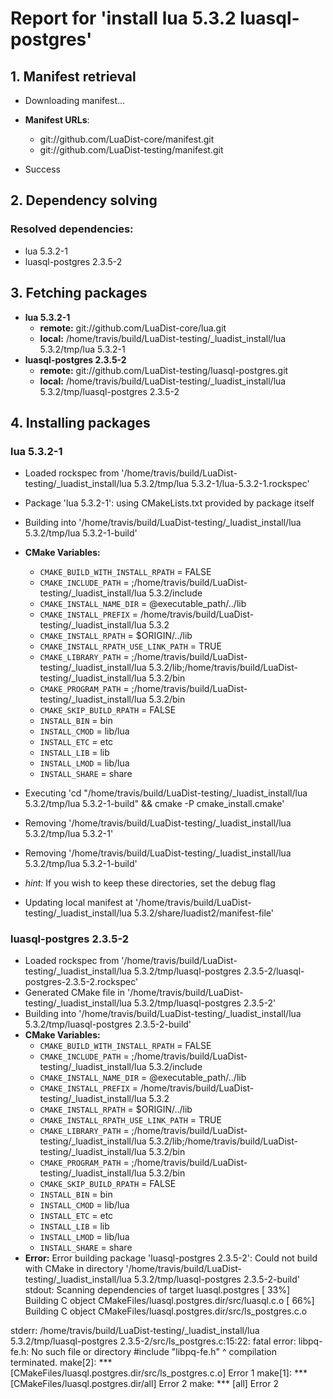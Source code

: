 # Report for 'install lua 5.3.2 luasql-postgres'


## 1. Manifest retrieval

- Downloading manifest...

- **Manifest URLs**:
    - git://github.com/LuaDist-core/manifest.git
    - git://github.com/LuaDist-testing/manifest.git
- Success

## 2. Dependency solving


### Resolved dependencies:
- lua 5.3.2-1
- luasql-postgres 2.3.5-2

## 3. Fetching packages

- **lua 5.3.2-1**
    - **remote:** git://github.com/LuaDist-core/lua.git
    - **local:** /home/travis/build/LuaDist-testing/_luadist_install/lua 5.3.2/tmp/lua 5.3.2-1
- **luasql-postgres 2.3.5-2**
    - **remote:** git://github.com/LuaDist-testing/luasql-postgres.git
    - **local:** /home/travis/build/LuaDist-testing/_luadist_install/lua 5.3.2/tmp/luasql-postgres 2.3.5-2

## 4. Installing packages


### lua 5.3.2-1
- Loaded rockspec from '/home/travis/build/LuaDist-testing/_luadist_install/lua 5.3.2/tmp/lua 5.3.2-1/lua-5.3.2-1.rockspec'
- Package 'lua 5.3.2-1': using CMakeLists.txt provided by package itself
- Building into '/home/travis/build/LuaDist-testing/_luadist_install/lua 5.3.2/tmp/lua 5.3.2-1-build'
- **CMake Variables:**
    - `CMAKE_BUILD_WITH_INSTALL_RPATH` = FALSE
    - `CMAKE_INCLUDE_PATH` = ;/home/travis/build/LuaDist-testing/_luadist_install/lua 5.3.2/include
    - `CMAKE_INSTALL_NAME_DIR` = @executable_path/../lib
    - `CMAKE_INSTALL_PREFIX` = /home/travis/build/LuaDist-testing/_luadist_install/lua 5.3.2
    - `CMAKE_INSTALL_RPATH` = $ORIGIN/../lib
    - `CMAKE_INSTALL_RPATH_USE_LINK_PATH` = TRUE
    - `CMAKE_LIBRARY_PATH` = ;/home/travis/build/LuaDist-testing/_luadist_install/lua 5.3.2/lib;/home/travis/build/LuaDist-testing/_luadist_install/lua 5.3.2/bin
    - `CMAKE_PROGRAM_PATH` = ;/home/travis/build/LuaDist-testing/_luadist_install/lua 5.3.2/bin
    - `CMAKE_SKIP_BUILD_RPATH` = FALSE
    - `INSTALL_BIN` = bin
    - `INSTALL_CMOD` = lib/lua
    - `INSTALL_ETC` = etc
    - `INSTALL_LIB` = lib
    - `INSTALL_LMOD` = lib/lua
    - `INSTALL_SHARE` = share
- Executing 'cd "/home/travis/build/LuaDist-testing/_luadist_install/lua 5.3.2/tmp/lua 5.3.2-1-build" && cmake -P cmake_install.cmake'
- Removing '/home/travis/build/LuaDist-testing/_luadist_install/lua 5.3.2/tmp/lua 5.3.2-1'
- Removing '/home/travis/build/LuaDist-testing/_luadist_install/lua 5.3.2/tmp/lua 5.3.2-1-build'

- *hint:* If you wish to keep these directories, set the debug flag
- Updating local manifest at '/home/travis/build/LuaDist-testing/_luadist_install/lua 5.3.2/share/luadist2/manifest-file'

### luasql-postgres 2.3.5-2
- Loaded rockspec from '/home/travis/build/LuaDist-testing/_luadist_install/lua 5.3.2/tmp/luasql-postgres 2.3.5-2/luasql-postgres-2.3.5-2.rockspec'
- Generated CMake file in '/home/travis/build/LuaDist-testing/_luadist_install/lua 5.3.2/tmp/luasql-postgres 2.3.5-2'
- Building into '/home/travis/build/LuaDist-testing/_luadist_install/lua 5.3.2/tmp/luasql-postgres 2.3.5-2-build'
- **CMake Variables:**
    - `CMAKE_BUILD_WITH_INSTALL_RPATH` = FALSE
    - `CMAKE_INCLUDE_PATH` = ;/home/travis/build/LuaDist-testing/_luadist_install/lua 5.3.2/include
    - `CMAKE_INSTALL_NAME_DIR` = @executable_path/../lib
    - `CMAKE_INSTALL_PREFIX` = /home/travis/build/LuaDist-testing/_luadist_install/lua 5.3.2
    - `CMAKE_INSTALL_RPATH` = $ORIGIN/../lib
    - `CMAKE_INSTALL_RPATH_USE_LINK_PATH` = TRUE
    - `CMAKE_LIBRARY_PATH` = ;/home/travis/build/LuaDist-testing/_luadist_install/lua 5.3.2/lib;/home/travis/build/LuaDist-testing/_luadist_install/lua 5.3.2/bin
    - `CMAKE_PROGRAM_PATH` = ;/home/travis/build/LuaDist-testing/_luadist_install/lua 5.3.2/bin
    - `CMAKE_SKIP_BUILD_RPATH` = FALSE
    - `INSTALL_BIN` = bin
    - `INSTALL_CMOD` = lib/lua
    - `INSTALL_ETC` = etc
    - `INSTALL_LIB` = lib
    - `INSTALL_LMOD` = lib/lua
    - `INSTALL_SHARE` = share
- **Error:** Error building package 'luasql-postgres 2.3.5-2': Could not build with CMake in directory '/home/travis/build/LuaDist-testing/_luadist_install/lua 5.3.2/tmp/luasql-postgres 2.3.5-2-build'
stdout:
Scanning dependencies of target luasql.postgres
[ 33%] Building C object CMakeFiles/luasql.postgres.dir/src/luasql.c.o
[ 66%] Building C object CMakeFiles/luasql.postgres.dir/src/ls_postgres.c.o

stderr:
/home/travis/build/LuaDist-testing/_luadist_install/lua 5.3.2/tmp/luasql-postgres 2.3.5-2/src/ls_postgres.c:15:22: fatal error: libpq-fe.h: No such file or directory
 #include "libpq-fe.h"
                      ^
compilation terminated.
make[2]: *** [CMakeFiles/luasql.postgres.dir/src/ls_postgres.c.o] Error 1
make[1]: *** [CMakeFiles/luasql.postgres.dir/all] Error 2
make: *** [all] Error 2

